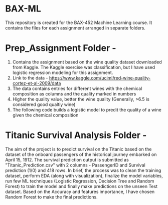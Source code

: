 # BAX-ML
This repository is created for the BAX-452 Machine Learning course. It contains the files for each assignment arranged in separate folders.

# Prep_Assignment Folder -
1. Contains the assignment based on the wine quality dataset downloaded from Kaggle. The Kaggle exercise was classification, but I have used logistic regression modeling for this assignment.
2. Link to the data - https://www.kaggle.com/uciml/red-wine-quality-cortez-et-al-2009/data
3. The data contains entries for different wines with the chemical composition as columns and the quality marked in numbers
4. Higher the quality value, better the wine quality (Generally, >6.5 is considered good qualtiy wine)
5. The following code builds a logistic model to predit the quality of a wine given the chemical composition

# Titanic Survival Analysis Folder -
The aim of the project is to predict survival on the Titanic based on the dataset of the onboard passengers of the historical journey embarked on April 15, 1912. The survival prediction output is submitted as "Titanic_Prediction.csv" with 2 columns - PassengerID and Survival prediction (1/0) and 418 rows. In brief, the process was to clean the training dataset, perform EDA (along with visualization), finalize the model variables, run few ML techniques (Logistic Regression, Decision Tree and Random Forest) to train the model and finally make predictions on the unseen Test dataset. Based on the Accuracy and features importance, I have chosen Random Forest to make the final predictions.
